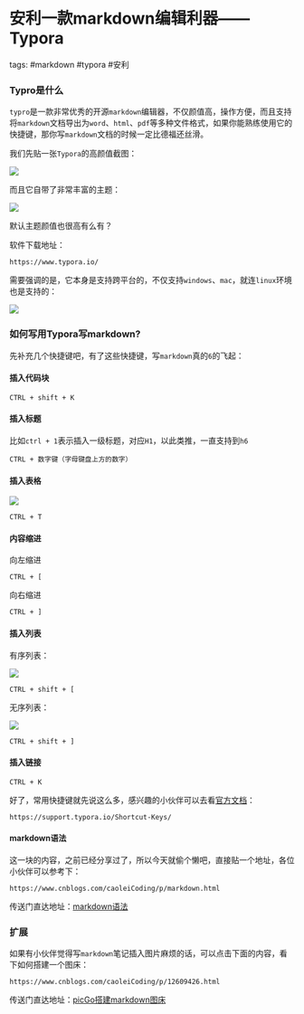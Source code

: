 # 安利一款markdown编辑利器——Typora
tags: #markdown #typora #安利

### Typro是什么

`typro`是一款非常优秀的开源`markdown`编辑器，不仅颜值高，操作方便，而且支持将`markdown`文档导出为`word`、`html`、`pdf`等多种文件格式，如果你能熟练使用它的快捷键，那你写`markdown`文档的时候一定比德福还丝滑。

我们先贴一张`Typora`的高颜值截图：

![](https://syske-pic-bed.oss-cn-hangzhou.aliyuncs.com/imgs/images/20210929185235.png)

而且它自带了非常丰富的主题：

![](https://syske-pic-bed.oss-cn-hangzhou.aliyuncs.com/imgs/images/20210929185402.png)

默认主题颜值也很高有么有？

软件下载地址：

```
https://www.typora.io/
```

需要强调的是，它本身是支持跨平台的，不仅支持`windows`、`mac`，就连`linux`环境也是支持的：

![](https://syske-pic-bed.oss-cn-hangzhou.aliyuncs.com/imgs/images/20210929190441.png)

### 如何写用Typora写markdown?

先补充几个快捷键吧，有了这些快捷键，写`markdown`真的`6`的飞起：

#### 插入代码块

```
CTRL + shift + K
```

#### 插入标题

比如`ctrl + 1`表示插入一级标题，对应`H1`，以此类推，一直支持到`h6`

```
CTRL + 数字键（字母键盘上方的数字）
```

#### 插入表格

![](https://syske-pic-bed.oss-cn-hangzhou.aliyuncs.com/imgs/images/20210929191022.png)

```
CTRL + T
```

#### 内容缩进

向左缩进

```
CTRL + [
```

向右缩进

```
CTRL + ]
```

#### 插入列表

有序列表：

![](https://syske-pic-bed.oss-cn-hangzhou.aliyuncs.com/imgs/images/20210929191633.png)

```
CTRL + shift + [
```

无序列表：

![](https://syske-pic-bed.oss-cn-hangzhou.aliyuncs.com/imgs/images/20210929191808.png)

```
CTRL + shift + ]
```

#### 插入链接

```
CTRL + K
```

好了，常用快捷键就先说这么多，感兴趣的小伙伴可以去看[官方文档](https://support.typora.io/Shortcut-Keys/)：

```
https://support.typora.io/Shortcut-Keys/
```

#### markdown语法

这一块的内容，之前已经分享过了，所以今天就偷个懒吧，直接贴一个地址，各位小伙伴可以参考下：

```
https://www.cnblogs.com/caoleiCoding/p/markdown.html
```

传送门直达地址：[markdown语法](https://www.cnblogs.com/caoleiCoding/p/markdown.html)

### 扩展

如果有小伙伴觉得写`markdown`笔记插入图片麻烦的话，可以点击下面的内容，看下如何搭建一个图床：

```
https://www.cnblogs.com/caoleiCoding/p/12609426.html
```

传送门直达地址：[picGo搭建markdown图床](https://www.cnblogs.com/caoleiCoding/p/12609426.html)

